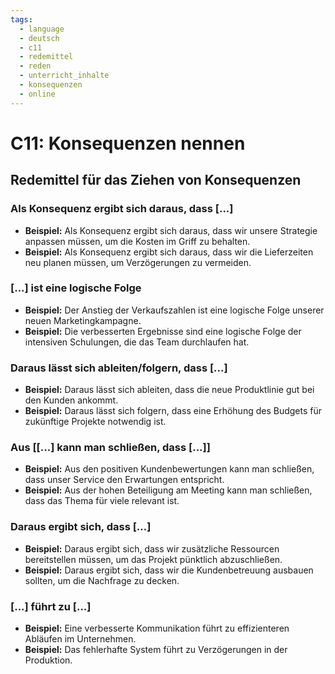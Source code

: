 ```yaml
---
tags:
  - language
  - deutsch
  - c11
  - redemittel
  - reden
  - unterricht_inhalte
  - konsequenzen
  - online
---
```


# C11: Konsequenzen nennen

## Redemittel für das Ziehen von Konsequenzen

### Als Konsequenz ergibt sich daraus, dass [...]

- __Beispiel:__ Als Konsequenz ergibt sich daraus, dass wir unsere Strategie anpassen müssen, um die Kosten im Griff zu behalten.
- __Beispiel:__ Als Konsequenz ergibt sich daraus, dass wir die Lieferzeiten neu planen müssen, um Verzögerungen zu vermeiden.

### [...] ist eine logische Folge

- __Beispiel:__ Der Anstieg der Verkaufszahlen ist eine logische Folge unserer neuen Marketingkampagne.
- __Beispiel:__ Die verbesserten Ergebnisse sind eine logische Folge der intensiven Schulungen, die das Team durchlaufen hat.

### Daraus lässt sich ableiten/folgern, dass [...]

- __Beispiel:__ Daraus lässt sich ableiten, dass die neue Produktlinie gut bei den Kunden ankommt.
- __Beispiel:__ Daraus lässt sich folgern, dass eine Erhöhung des Budgets für zukünftige Projekte notwendig ist.

### Aus [[...] kann man schließen, dass [...]]

- __Beispiel:__ Aus den positiven Kundenbewertungen kann man schließen, dass unser Service den Erwartungen entspricht.
- __Beispiel:__ Aus der hohen Beteiligung am Meeting kann man schließen, dass das Thema für viele relevant ist.

### Daraus ergibt sich, dass [...]

- __Beispiel:__ Daraus ergibt sich, dass wir zusätzliche Ressourcen bereitstellen müssen, um das Projekt pünktlich abzuschließen.
- __Beispiel:__ Daraus ergibt sich, dass wir die Kundenbetreuung ausbauen sollten, um die Nachfrage zu decken.

### [...] führt zu [...]

- __Beispiel:__ Eine verbesserte Kommunikation führt zu effizienteren Abläufen im Unternehmen.
- __Beispiel:__ Das fehlerhafte System führt zu Verzögerungen in der Produktion.
